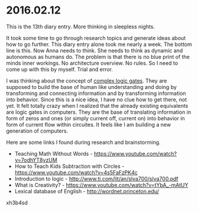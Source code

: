 # 2016.02.12
This is the 13th diary entry. More thinking in sleepless nights.

It took some time to go through research topics and generate ideas about how
to go further. This diary entry alone took me nearly a week. The bottom line is
this. Now Anna needs to think. She needs to think as dynamic and autonomous as
humans do. The problem is that there is no blue print of the minds inner
workings. No architecture overview. No rules. So I need to come up with this by
myself. Trial and error.

I was thinking about the concept of [complex logic gates](/doc/concept/clg.md).
They are supposed to build the base of human like understanding and doing by
transforming and connecting information and by transforming information into
behavior. Since this is a nice idea, I have no clue how to get there, not yet.
It felt totally crazy when I realized that the already existing equivalents are
logic gates in computers. They are the base of translating information in form
of zeros and ones (or simply current off, current on) into behavior in form of
current flow within circuites. It feels like I am building a new generation of
computers.

Here are some links I found during research and brainstorming.
- Teaching Math Without Words - https://www.youtube.com/watch?v=7odhYT8yzUM
- How to Teach Kids Subtraction with Circles - https://www.youtube.com/watch?v=4s5FaFzPK4c
- Introduction to logic - http://www.ti.com/lit/an/slva700/slva700.pdf
- What is Creativity? - https://www.youtube.com/watch?v=tYbA_-mAtUY
- Lexical database of English - http://wordnet.princeton.edu/

xh3b4sd
